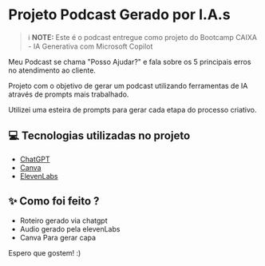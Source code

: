 # Projeto Podcast Gerado por I.A.s

 > ℹ️ **NOTE:** Este é o podcast entregue como projeto do Bootcamp CAIXA - IA Generativa com Microsoft Copilot

Meu Podcast se chama "Posso Ajudar?" e fala sobre os 5 principais erros no atendimento ao cliente.

Projeto com o objetivo de gerar um podcast utilizando ferramentas de IA através de prompts mais trabalhado.

Utilizei uma esteira de prompts para gerar cada etapa do processo criativo.

## 💻 Tecnologias utilizadas no projeto

- [ChatGPT](https://chat.openai.com/) 
- [Canva](https://www.canva.com/app/)
- [ElevenLabs](https://beta.elevenlabs.io/)

## ✨ Como foi feito ?

- Roteiro gerado via chatgpt
- Audio gerado pela elevenLabs
- Canva Para gerar capa

Espero que gostem! :) 
